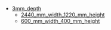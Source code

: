 * [3mm_depth](3mm_depth)
  * [2440_mm_width_1220_mm_height](3mm_depth/2440_mm_width_1220_mm_height)
  * [600_mm_width_400_mm_height](3mm_depth/600_mm_width_400_mm_height)

